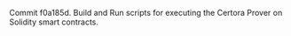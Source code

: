 Commit f0a185d.                    Build and Run scripts for executing the Certora Prover on Solidity smart contracts.
